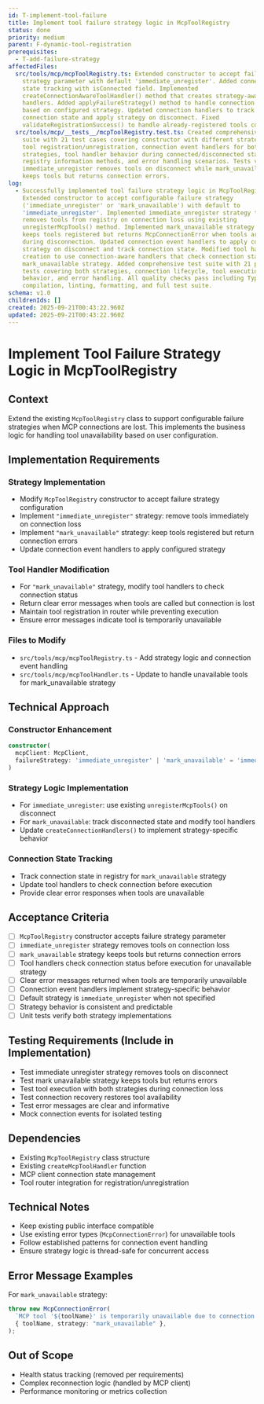 ```yaml
---
id: T-implement-tool-failure
title: Implement tool failure strategy logic in McpToolRegistry
status: done
priority: medium
parent: F-dynamic-tool-registration
prerequisites:
  - T-add-failure-strategy
affectedFiles:
  src/tools/mcp/mcpToolRegistry.ts: Extended constructor to accept failure
    strategy parameter with default 'immediate_unregister'. Added connection
    state tracking with isConnected field. Implemented
    createConnectionAwareToolHandler() method that creates strategy-aware tool
    handlers. Added applyFailureStrategy() method to handle connection loss
    based on configured strategy. Updated connection handlers to track
    connection state and apply strategy on disconnect. Fixed
    validateRegistrationSuccess() to handle already-registered tools correctly.
  src/tools/mcp/__tests__/mcpToolRegistry.test.ts: Created comprehensive test
    suite with 21 test cases covering constructor with different strategies,
    tool registration/unregistration, connection event handlers for both
    strategies, tool handler behavior during connected/disconnected states,
    registry information methods, and error handling scenarios. Tests verify
    immediate_unregister removes tools on disconnect while mark_unavailable
    keeps tools but returns connection errors.
log:
  - Successfully implemented tool failure strategy logic in McpToolRegistry.
    Extended constructor to accept configurable failure strategy
    ('immediate_unregister' or 'mark_unavailable') with default to
    'immediate_unregister'. Implemented immediate_unregister strategy that
    removes tools from registry on connection loss using existing
    unregisterMcpTools() method. Implemented mark_unavailable strategy that
    keeps tools registered but returns McpConnectionError when tools are called
    during disconnection. Updated connection event handlers to apply configured
    strategy on disconnect and track connection state. Modified tool handler
    creation to use connection-aware handlers that check connection status for
    mark_unavailable strategy. Added comprehensive test suite with 21 passing
    tests covering both strategies, connection lifecycle, tool execution
    behavior, and error handling. All quality checks pass including TypeScript
    compilation, linting, formatting, and full test suite.
schema: v1.0
childrenIds: []
created: 2025-09-21T00:43:22.960Z
updated: 2025-09-21T00:43:22.960Z
---
```


# Implement Tool Failure Strategy Logic in McpToolRegistry

## Context

Extend the existing `McpToolRegistry` class to support configurable failure strategies when MCP connections are lost. This implements the business logic for handling tool unavailability based on user configuration.

## Implementation Requirements

### Strategy Implementation

- Modify `McpToolRegistry` constructor to accept failure strategy configuration
- Implement `"immediate_unregister"` strategy: remove tools immediately on connection loss
- Implement `"mark_unavailable"` strategy: keep tools registered but return connection errors
- Update connection event handlers to apply configured strategy

### Tool Handler Modification

- For `"mark_unavailable"` strategy, modify tool handlers to check connection status
- Return clear error messages when tools are called but connection is lost
- Maintain tool registration in router while preventing execution
- Ensure error messages indicate tool is temporarily unavailable

### Files to Modify

- `src/tools/mcp/mcpToolRegistry.ts` - Add strategy logic and connection event handling
- `src/tools/mcp/mcpToolHandler.ts` - Update to handle unavailable tools for mark_unavailable strategy

## Technical Approach

### Constructor Enhancement

```typescript
constructor(
  mcpClient: McpClient,
  failureStrategy: 'immediate_unregister' | 'mark_unavailable' = 'immediate_unregister'
)
```

### Strategy Logic Implementation

- For `immediate_unregister`: use existing `unregisterMcpTools()` on disconnect
- For `mark_unavailable`: track disconnected state and modify tool handlers
- Update `createConnectionHandlers()` to implement strategy-specific behavior

### Connection State Tracking

- Track connection state in registry for `mark_unavailable` strategy
- Update tool handlers to check connection before execution
- Provide clear error responses when tools are unavailable

## Acceptance Criteria

- [ ] `McpToolRegistry` constructor accepts failure strategy parameter
- [ ] `immediate_unregister` strategy removes tools on connection loss
- [ ] `mark_unavailable` strategy keeps tools but returns connection errors
- [ ] Tool handlers check connection status before execution for unavailable strategy
- [ ] Clear error messages returned when tools are temporarily unavailable
- [ ] Connection event handlers implement strategy-specific behavior
- [ ] Default strategy is `immediate_unregister` when not specified
- [ ] Strategy behavior is consistent and predictable
- [ ] Unit tests verify both strategy implementations

## Testing Requirements (Include in Implementation)

- Test immediate unregister strategy removes tools on disconnect
- Test mark unavailable strategy keeps tools but returns errors
- Test tool execution with both strategies during connection loss
- Test connection recovery restores tool availability
- Test error messages are clear and informative
- Mock connection events for isolated testing

## Dependencies

- Existing `McpToolRegistry` class structure
- Existing `createMcpToolHandler` function
- MCP client connection state management
- Tool router integration for registration/unregistration

## Technical Notes

- Keep existing public interface compatible
- Use existing error types (`McpConnectionError`) for unavailable tools
- Follow established patterns for connection event handling
- Ensure strategy logic is thread-safe for concurrent access

## Error Message Examples

For `mark_unavailable` strategy:

```typescript
throw new McpConnectionError(
  `MCP tool '${toolName}' is temporarily unavailable due to connection loss`,
  { toolName, strategy: "mark_unavailable" },
);
```

## Out of Scope

- Health status tracking (removed per requirements)
- Complex reconnection logic (handled by MCP client)
- Performance monitoring or metrics collection
